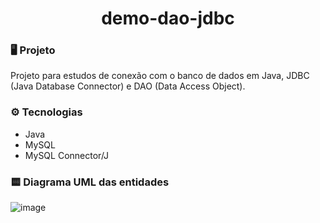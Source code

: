 <h1 align="center">demo-dao-jdbc</h1>

### 🖥️ Projeto

Projeto para estudos de conexão com o banco de dados em Java, JDBC (Java Database Connector) e DAO (Data Access Object).

### ⚙️ Tecnologias

- Java
- MySQL
- MySQL Connector/J

### 🟨 Diagrama UML das entidades
![image](https://github.com/HenriqueContini/demo-dao-jdbc/assets/81761545/dd7a56d6-f43c-49ae-b8b3-0fe55da19b15)
